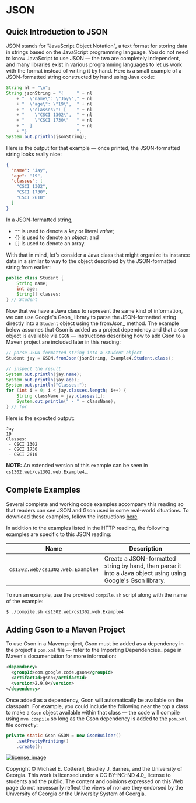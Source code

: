 # JSON

## Quick Introduction to JSON

JSON stands for "JavaScript Object Notation", a text format for storing
data in strings based on the JavaScript programming language. You do not
need to know JavaScript to use JSON — the two are completely
independent, and many libraries exist in various programming languages
to let us work with the format instead of writing it by hand. Here is a
small example of a JSON-formatted string constructed by hand using Java
code:

```java
String nl = "\n";
String jsonString = "{     " + nl
    + "  \"name\": \"Jay\"," + nl
    + "  \"age\": \"19\",  " + nl
    + "  \"classes\": [    " + nl
    + "    \"CSCI 1302\",  " + nl
    + "    \"CSCI 1730\"   " + nl
    + "  ]                 " + nl
    + "}                   ";
System.out.println(jsonString);
```

Here is the output for that example — once printed, the JSON-formatted
string looks really nice:

```json
{
  "name": "Jay",
  "age": "19",
  "classes": [
    "CSCI 1302",
    "CSCI 1730",
    "CSCI 2610"
  ]
}
```

In a JSON-formatted string,

-   `""` is used to denote a *key* or literal *value*;
-   `{}` is used to denote an *object*; and
-   `[]` is used to denote an array.

With that in mind, let's consider a Java class that might organize its
instance data in a similar to way to the object described by the
JSON-formatted string from earlier:

```java
public class Student {
    String name;
    int age;
    String[] classes;
} // Student
```

Now that we have a Java class to represent the same kind of information,
we can use Google's Gson\_ library to parse the JSON-formatted string
directly into a `Student` object using the fromJson\_ method. The
example below assumes that Gson is added as a project dependency and
that a `Gson` object is available via `GSON` — instructions describing
how to add Gson to a Maven project are included later in this reading:

```java
// parse JSON-formatted string into a Student object
Student jay = GSON.fromJson(jsonString, Example4.Student.class);

// inspect the result
System.out.println(jay.name);
System.out.println(jay.age);
System.out.println("Classes:");
for (int i = 0; i < jay.classes.length; i++) {
    String className = jay.classes[i];
    System.out.println(" - " + className);
} // for
```

Here is the expected output:

```
Jay
19
Classes:
 - CSCI 1302
 - CSCI 1730
 - CSCI 2610
```

**NOTE:** An extended version of this example can be seen in
`cs1302.web/cs1302.web.Example4`\_.

## Complete Examples

Several complete and working code examples accompany this reading so
that readers can see JSON and Gson used in some real-world situations.
To download these examples, follow the instructions
[here](http.rst#complete-examples).

In addition to the examples listed in the HTTP reading, the following
examples are specific to this JSON reading:

| Name                             | Description                                                                                                 |
|----------------------------------|-------------------------------------------------------------------------------------------------------------|
| `cs1302.web/cs1302.web.Example4` | Create a JSON-formatted string by hand, then parse it into a Java object using using Google's Gson library. |

To run an example, use the provided `compile.sh` script along with the
name of the example:

```
$ ./compile.sh cs1302.web/cs1302.web.Example4
```

## Adding Gson to a Maven Project

To use Gson in a Maven project, Gson must be added as a dependency in
the project's `pom.xml` file — refer to the Importing Dependencies\_
page in Maven's documentation for more information:

```xml
<dependency>
  <groupId>com.google.code.gson</groupId>
  <artifactId>gson</artifactId>
  <version>2.9.0</version>
</dependency>
```

Once added as a dependency, Gson will automatically be available on the
classpath. For example, you could include the following near the top a
class to make a `Gson` object available within that class — the code
will compile using `mvn compile` so long as the Gson dependency is added
to the `pom.xml` file correctly:

```java
private static Gson GSON = new GsonBuilder()
    .setPrettyPrinting()
    .create();
```

<div class="footer">

[![license\_image](https://img.shields.io/badge/License-CC%20BY--NC--ND%204.0-lightgrey.svg)](http://creativecommons.org/licenses/by-nc-nd/4.0/)

Copyright © Michael E. Cotterell, Bradley J. Barnes, and the University
of Georgia. This work is licensed under a CC BY-NC-ND 4.0\_ license to
students and the public. The content and opinions expressed on this Web
page do not necessarily reflect the views of nor are they endorsed by
the University of Georgia or the University System of Georgia.

</div>

